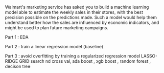 Walmart's marketing service has asked you to build a machine learning model able to estimate the weekly sales in their stores, with the best precision possible on the predictions made. Such a model would help them understand better how the sales are influenced by economic indicators, and might be used to plan future marketing campaigns.

Part 1 : EDA

Part 2 : train a linear regression model (baseline)

Part 3 : avoid overfitting by training a regularized regression model LASSO-RIDGE GRID search nd cross val, ada boost , xgb boost , random forest , decison tree

